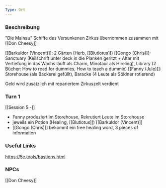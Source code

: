 ```yaml
---
Type: Ort
---
```

### Beschreibung
"Die Mainau"
Schiffe des Versunkenen Zirkus übernommen zusammen mit [[Don Cheesy]]

[[Barkuldor (Vincent)]]: 2 Gärten (Herb, [[Blutlotus]])
[[Gongo (Chris)]]: Sanctuary (Keilschrift unter deck in die Planken geritzt + Altar mit Vertiefung in das Wachs läuft als Charm, Minotaur als Hireling), Library (2 Bücher: How to read for dummies, How to teach a dummie)
[[Fanny (Jule)]]: Storehouse (als Bäckerei gefüllt), Baracke (4 Leute als Söldner rotierend)

Geld wird zusätzlich mit repariertem Zirkuszelt verdient

### Turn 1
[[Session 5 -]]
- Fanny produziert im Storehouse, Rekrutiert Leute im Storehouse
- jeweils ein Potion (Healing, [[Blutlotus]]) [[Barkuldor (Vincent)]]
- [[Gongo (Chris)]] bekommt ein free healing word, 3 pieces of information
### Useful Links
https://5e.tools/bastions.html
### NPCs
 [[Don Cheesy]]
 